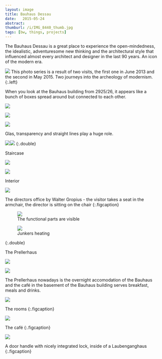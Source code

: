```yaml
---
layout: image
title: Bauhaus Dessau
date:   2015-05-24
abstract: 
thumburl: /i/IMG_8440_thumb.jpg
tags: [bw, things, projects]
---
```

The Bauhaus Dessau is a great place to experience the open-mindedness, the idealistic, adventuresome new thinking and the architectural style that influenced almost every architect and designer in the last 90 years. An icon of the modern era.

![](/i/IMG_8503.jpg)
This photo series is a result of two visits, the first one in June 2013 and the second in May 2015. Two journeys into the archeology of modernism. 
{:.left}

When you look at the Bauhaus building from 2925/26, it appears like a bunch of boxes spread around but connected to each other.

![](/i/IMG_8405.jpg)

![](/i/IMG_8428.jpg)

![](/i/IMG_8488.jpg)

Glas, transparency and straight lines play a huge role. 

![](/i/IMG_8440.jpg)![](/i/IMG_8422.jpg)
{:.double}

Staircase

![](/i/IMG_8456.jpg)

![](/i/IMG_8445.jpg)

Interior

![]({{site.url}}/i/IMG_5848.jpg)

The directors office by Walter Gropius - the visitor takes a seat in the armchair, the director is sitting on the chair
{:.figcaption}

<div>
<figure>
<img src="{{site.url}}/i/IMG_5833.jpg" />
<figcaption>
The functional parts are visible
</figcaption>
</figure>
<figure>
<img src="{{site.url}}/i/IMG_5850.jpg" />
<figcaption>
Junkers heating
</figcaption>
</figure>
</div>
{:.double}

The Prellerhaus

![](/i/IMG_8411.jpg)

![](/i/IMG_8407.jpg) 

The Prellerhaus nowadays is the overnight accomodation of the Bauhaus and the café in the basement of the Bauhaus building serves breakfast, meals and drinks.

![](/i/IMG_8394.jpg) 

The rooms
{:.figcaption}

![](/i/IMG_8505.jpg)

The café
{:.figcaption}

![]({{site.url}}/i/IMG_5888.jpg)

A door handle with nicely integrated lock, inside of a Laubenganghaus
{:.figcaption}



